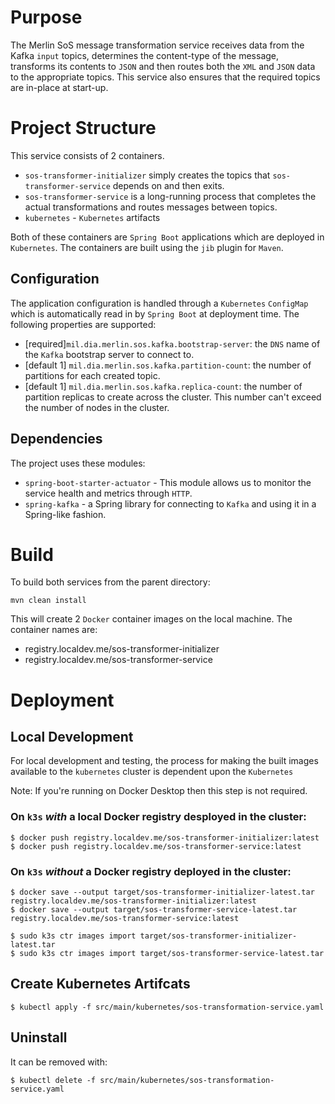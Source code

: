 # Purpose 

The Merlin SoS message transformation service receives data from the Kafka `input` topics, determines the 
content-type of the message, transforms its contents to `JSON` and then routes both the `XML` and `JSON` data to the 
appropriate topics. This service also ensures that the required topics are in-place at start-up.

# Project Structure

This service consists of 2 containers. 

* `sos-transformer-initializer` simply creates the topics that `sos-transformer-service` depends on and then exits.
* `sos-transformer-service` is a long-running process that completes the actual transformations and routes messages 
  between topics.
* `kubernetes` - `Kubernetes` artifacts

Both of these containers are `Spring Boot` applications which are deployed in `Kubernetes`. The containers are built 
using the `jib` plugin for `Maven`.

## Configuration

The application configuration is handled through a `Kubernetes` `ConfigMap` which is automatically read in by `Spring
Boot` at deployment time. The following properties are supported:

* [required]`mil.dia.merlin.sos.kafka.bootstrap-server`: the `DNS` name of the `Kafka` bootstrap server to connect 
  to.
* [default 1] `mil.dia.merlin.sos.kafka.partition-count`: the number of partitions for each created topic. 
* [default 1] `mil.dia.merlin.sos.kafka.replica-count`: the number of partition replicas to create across the 
  cluster. This number can't exceed the number of nodes in the cluster. 
  
## Dependencies

The project uses these modules:

* `spring-boot-starter-actuator` - This module allows us to monitor the service health and metrics through `HTTP`.
* `spring-kafka` - a Spring library for connecting to `Kafka` and using it in a Spring-like fashion.

# Build

To build both services from the parent directory:
```shell
mvn clean install
```

This will create 2 `Docker` container images on the local machine. The container names are:

* registry.localdev.me/sos-transformer-initializer
* registry.localdev.me/sos-transformer-service

# Deployment
## Local Development
For local development and testing, the process for making the built images available to the `kubernetes` cluster is 
dependent upon the `Kubernetes` 

Note: If you're running on Docker Desktop then this step is not required.

### On `k3s` *with* a local Docker registry desployed in the cluster:
```shell
$ docker push registry.localdev.me/sos-transformer-initializer:latest
$ docker push registry.localdev.me/sos-transformer-service:latest
```

### On `k3s` *without* a Docker registry deployed in the cluster:
```shell
$ docker save --output target/sos-transformer-initializer-latest.tar registry.localdev.me/sos-transformer-initializer:latest
$ docker save --output target/sos-transformer-service-latest.tar registry.localdev.me/sos-transformer-service:latest
```
```shell
$ sudo k3s ctr images import target/sos-transformer-initializer-latest.tar
$ sudo k3s ctr images import target/sos-transformer-service-latest.tar
```

## Create Kubernetes Artifcats
```shell
$ kubectl apply -f src/main/kubernetes/sos-transformation-service.yaml
```

## Uninstall
It can be removed with:
```shell
$ kubectl delete -f src/main/kubernetes/sos-transformation-service.yaml
```




